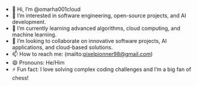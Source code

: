- 👋 Hi, I’m @omarha001cloud
- 👀 I’m interested in software engineering, open-source projects, and AI development.
- 🌱 I’m currently learning advanced algorithms, cloud computing, and machine learning.
- 💞️ I’m looking to collaborate on innovative software projects, AI applications, and cloud-based solutions.
- 📫 How to reach me: (mailto:pixelpionner98@gmail.com)   
- 😄 Pronouns: He/Him
- ⚡ Fun fact: I love solving complex coding challenges and I’m a big fan of chess!

<!---
omarha001cloud/omarha001cloud is a ✨ special ✨ repository because its `README.md` (this file) appears on your GitHub profile.
You can click the Preview link to take a look at your changes.
--->
